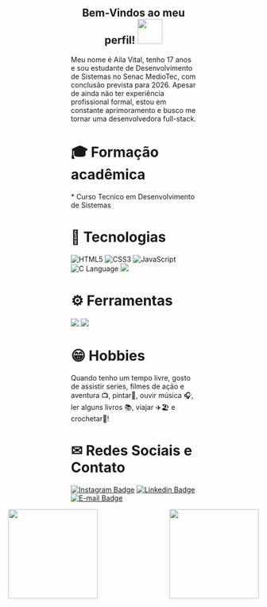 


<div style="width: 50%; margin: 0 auto; text-align: left;">
  <h2 style="text-align: center;">Bem-Vindos ao meu perfil!
    <img src= "https://github.com/user-attachments/assets/68714517-82a6-401f-ae32-9f92445c141c" width = "50px" height = "50px"></h2>
  
  <p> Meu nome é Aila Vital, tenho 17 anos e sou estudante de Desenvolvimento de Sistemas no Senac MedioTec, com conclusão prevista para 2026. Apesar de ainda não ter experiência profissional formal, estou em constante aprimoramento e busco me tornar uma desenvolvedora full-stack.</p>


  <h1> 🎓 Formação acadêmica</h1>
* Curso Tecnico em Desenvolvimento de Sistemas
<h1>💼 Tecnologias</h1>
    <div> 
      <img src="https://img.shields.io/badge/HTML5-E34F26?style=flat-square&logo=html5&logoColor=white" alt="HTML5"> 
      <img src="https://img.shields.io/badge/CSS3-1572B6?style=flat-square&logo=css3&logoColor=white" alt="CSS3"> 
      <img src="https://img.shields.io/badge/JavaScript-F7DF1E?style=flat-square&logo=javascript&logoColor=black" alt="JavaScript">
      <img src="https://img.shields.io/badge/C-00599C?style=flat-square&logo=c&logoColor=white" alt="C Language">
      <img src="https://img.shields.io/badge/github-181717?style=for-the-badge&logo=github&logoColor=white" />
 
</div>

<h1>⚙ Ferramentas</h1> 

<img src="https://img.shields.io/badge/vs_code-007ACC?style=for-the-badge&logo=visualstudiocode&logoColor=white" />
<img src="https://img.shields.io/badge/figma-0A222E?style=for-the-badge&logo=figma&logoColor=white" />

<h1>😁 Hobbies</h1>
Quando tenho um tempo livre, gosto de assistir series, filmes de ação e aventura 📺, pintar🎨, ouvir música 🎧, ler alguns livros 📚, viajar ✈️🏖️ e crochetar🧶!


<h1>✉ Redes Sociais e Contato</h1>

[![Instagram Badge](https://img.shields.io/badge/instagram-E4405F?style=for-the-badge&logo=instagram&logoColor=white)](https://www.instagram.com/aila_vital/)
[![Linkedin Badge](https://img.shields.io/badge/linkedin-0A66C2?style=for-the-badge&logo=linkedin&logoColor=white)](https://www.linkedin.com/in/ailavital/)
[![E-mail Badge](https://img.shields.io/static/v1?label=email&message=ailavital.corporativo@gmail.com&color=blue&style=for-the-badge)](mailto:ailavital.corporativo@gmail.com)

</div>

<a href="https://github.com/AilaVital">
  <img height="180em" src="https://github-readme-stats.vercel.app/api?username=AilaVital&show_icons=true&theme=dark&include_all_commits=true&count_private=true" aling="left"/>
<img height="180em" src="https://github-readme-stats.vercel.app/api/top-langs/?username=AilaVital&layout=compact&langs_count=7&theme=dark" align="right" />
